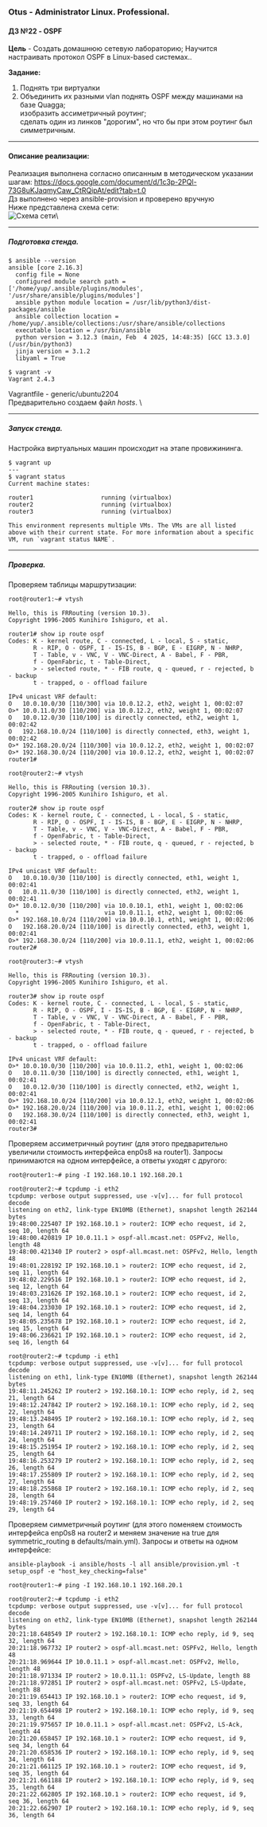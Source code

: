 ### **Otus - Administrator Linux. Professional.**  
#### **ДЗ №22 - OSPF**  
**Цель** - Создать домашнюю сетевую лабораторию; Научится настраивать протокол OSPF в Linux-based системах..

**Задание:**  
1) Поднять три виртуалки
2) Объединить их разными vlan
поднять OSPF между машинами на базе Quagga;\
изобразить ассиметричный роутинг;\
сделать один из линков "дорогим", но что бы при этом роутинг был симметричным.



****
#### **Описание реализации:**  
Реализация выполнена согласно описанным в методическом указании шагам: https://docs.google.com/document/d/1c3p-2PQl-73G8uKJaqmyCaw_CtRQipAt/edit?tab=t.0 \
Дз выполнено через ansible-provision и проверено вручную \
Ниже представлена схема сети:\
![Схема сети](https://github.com/YuP26/O_HT/blob/main/oht22-ospf/network.png)\

***
##### Подготовка стенда.
```
$ ansible --version
ansible [core 2.16.3]
  config file = None
  configured module search path = ['/home/yup/.ansible/plugins/modules', '/usr/share/ansible/plugins/modules']
  ansible python module location = /usr/lib/python3/dist-packages/ansible
  ansible collection location = /home/yup/.ansible/collections:/usr/share/ansible/collections
  executable location = /usr/bin/ansible
  python version = 3.12.3 (main, Feb  4 2025, 14:48:35) [GCC 13.3.0] (/usr/bin/python3)
  jinja version = 3.1.2
  libyaml = True

$ vagrant -v
Vagrant 2.4.3
```
Vagrantfile - generic/ubuntu2204\
Предварительно создаем файл *hosts*. \

***
##### Запуск cтенда.
Настройка виртуальных машин происходит на этапе провижининга.
```
$ vagrant up
---
$ vagrant status
Current machine states:

router1                   running (virtualbox)
router2                   running (virtualbox)
router3                   running (virtualbox)

This environment represents multiple VMs. The VMs are all listed
above with their current state. For more information about a specific
VM, run `vagrant status NAME`.
```

***
##### Проверка.
Проверяем таблицы маршрутизации:
```
root@router1:~# vtysh

Hello, this is FRRouting (version 10.3).
Copyright 1996-2005 Kunihiro Ishiguro, et al.

router1# show ip route ospf 
Codes: K - kernel route, C - connected, L - local, S - static,
       R - RIP, O - OSPF, I - IS-IS, B - BGP, E - EIGRP, N - NHRP,
       T - Table, v - VNC, V - VNC-Direct, A - Babel, F - PBR,
       f - OpenFabric, t - Table-Direct,
       > - selected route, * - FIB route, q - queued, r - rejected, b - backup
       t - trapped, o - offload failure

IPv4 unicast VRF default:
O   10.0.10.0/30 [110/300] via 10.0.12.2, eth2, weight 1, 00:02:07
O>* 10.0.11.0/30 [110/200] via 10.0.12.2, eth2, weight 1, 00:02:07
O   10.0.12.0/30 [110/100] is directly connected, eth2, weight 1, 00:02:42
O   192.168.10.0/24 [110/100] is directly connected, eth3, weight 1, 00:02:42
O>* 192.168.20.0/24 [110/300] via 10.0.12.2, eth2, weight 1, 00:02:07
O>* 192.168.30.0/24 [110/200] via 10.0.12.2, eth2, weight 1, 00:02:07
router1# 

root@router2:~# vtysh

Hello, this is FRRouting (version 10.3).
Copyright 1996-2005 Kunihiro Ishiguro, et al.

router2# show ip route ospf 
Codes: K - kernel route, C - connected, L - local, S - static,
       R - RIP, O - OSPF, I - IS-IS, B - BGP, E - EIGRP, N - NHRP,
       T - Table, v - VNC, V - VNC-Direct, A - Babel, F - PBR,
       f - OpenFabric, t - Table-Direct,
       > - selected route, * - FIB route, q - queued, r - rejected, b - backup
       t - trapped, o - offload failure

IPv4 unicast VRF default:
O   10.0.10.0/30 [110/100] is directly connected, eth1, weight 1, 00:02:41
O   10.0.11.0/30 [110/100] is directly connected, eth2, weight 1, 00:02:41
O>* 10.0.12.0/30 [110/200] via 10.0.10.1, eth1, weight 1, 00:02:06
  *                        via 10.0.11.1, eth2, weight 1, 00:02:06
O>* 192.168.10.0/24 [110/200] via 10.0.10.1, eth1, weight 1, 00:02:06
O   192.168.20.0/24 [110/100] is directly connected, eth3, weight 1, 00:02:41
O>* 192.168.30.0/24 [110/200] via 10.0.11.1, eth2, weight 1, 00:02:06
router2# 

root@router3:~# vtysh

Hello, this is FRRouting (version 10.3).
Copyright 1996-2005 Kunihiro Ishiguro, et al.

router3# show ip route ospf 
Codes: K - kernel route, C - connected, L - local, S - static,
       R - RIP, O - OSPF, I - IS-IS, B - BGP, E - EIGRP, N - NHRP,
       T - Table, v - VNC, V - VNC-Direct, A - Babel, F - PBR,
       f - OpenFabric, t - Table-Direct,
       > - selected route, * - FIB route, q - queued, r - rejected, b - backup
       t - trapped, o - offload failure

IPv4 unicast VRF default:
O>* 10.0.10.0/30 [110/200] via 10.0.11.2, eth1, weight 1, 00:02:06
O   10.0.11.0/30 [110/100] is directly connected, eth1, weight 1, 00:02:41
O   10.0.12.0/30 [110/100] is directly connected, eth2, weight 1, 00:02:41
O>* 192.168.10.0/24 [110/200] via 10.0.12.1, eth2, weight 1, 00:02:06
O>* 192.168.20.0/24 [110/200] via 10.0.11.2, eth1, weight 1, 00:02:06
O   192.168.30.0/24 [110/100] is directly connected, eth3, weight 1, 00:02:41
router3# 
```

Проверяем ассиметричный роутинг (для этого предварительно увеличили стоимость интерфейса enp0s8 на router1). Запросы принимаются на одном интерфейсе, а ответы уходят с другого:
```
root@router1:~# ping -I 192.168.10.1 192.168.20.1

root@router2:~# tcpdump -i eth2
tcpdump: verbose output suppressed, use -v[v]... for full protocol decode
listening on eth2, link-type EN10MB (Ethernet), snapshot length 262144 bytes
19:48:00.225407 IP 192.168.10.1 > router2: ICMP echo request, id 2, seq 10, length 64
19:48:00.420819 IP 10.0.11.1 > ospf-all.mcast.net: OSPFv2, Hello, length 48
19:48:00.421340 IP router2 > ospf-all.mcast.net: OSPFv2, Hello, length 48
19:48:01.228192 IP 192.168.10.1 > router2: ICMP echo request, id 2, seq 11, length 64
19:48:02.229516 IP 192.168.10.1 > router2: ICMP echo request, id 2, seq 12, length 64
19:48:03.231626 IP 192.168.10.1 > router2: ICMP echo request, id 2, seq 13, length 64
19:48:04.233030 IP 192.168.10.1 > router2: ICMP echo request, id 2, seq 14, length 64
19:48:05.235678 IP 192.168.10.1 > router2: ICMP echo request, id 2, seq 15, length 64
19:48:06.236621 IP 192.168.10.1 > router2: ICMP echo request, id 2, seq 16, length 64

root@router2:~# tcpdump -i eth1
tcpdump: verbose output suppressed, use -v[v]... for full protocol decode
listening on eth1, link-type EN10MB (Ethernet), snapshot length 262144 bytes
19:48:11.245262 IP router2 > 192.168.10.1: ICMP echo reply, id 2, seq 21, length 64
19:48:12.247842 IP router2 > 192.168.10.1: ICMP echo reply, id 2, seq 22, length 64
19:48:13.248495 IP router2 > 192.168.10.1: ICMP echo reply, id 2, seq 23, length 64
19:48:14.249711 IP router2 > 192.168.10.1: ICMP echo reply, id 2, seq 24, length 64
19:48:15.251954 IP router2 > 192.168.10.1: ICMP echo reply, id 2, seq 25, length 64
19:48:16.253279 IP router2 > 192.168.10.1: ICMP echo reply, id 2, seq 26, length 64
19:48:17.255809 IP router2 > 192.168.10.1: ICMP echo reply, id 2, seq 27, length 64
19:48:18.255868 IP router2 > 192.168.10.1: ICMP echo reply, id 2, seq 28, length 64
19:48:19.257460 IP router2 > 192.168.10.1: ICMP echo reply, id 2, seq 29, length 64
```

Проверяем симметричный роутинг (для этого поменяем стоимость интерфейса enp0s8 на router2 и меняем значение на true для symmetric_routing в defaults/main.yml). Запросы и ответы на одном интерфейсе:
```
ansible-playbook -i ansible/hosts -l all ansible/provision.yml -t setup_ospf -e "host_key_checking=false" 

root@router1:~# ping -I 192.168.10.1 192.168.20.1

root@router2:~# tcpdump -i eth2
tcpdump: verbose output suppressed, use -v[v]... for full protocol decode
listening on eth2, link-type EN10MB (Ethernet), snapshot length 262144 bytes
20:21:18.648549 IP router2 > 192.168.10.1: ICMP echo reply, id 9, seq 32, length 64
20:21:18.967732 IP router2 > ospf-all.mcast.net: OSPFv2, Hello, length 48
20:21:18.969644 IP 10.0.11.1 > ospf-all.mcast.net: OSPFv2, Hello, length 48
20:21:18.971334 IP router2 > 10.0.11.1: OSPFv2, LS-Update, length 88
20:21:18.972851 IP router2 > ospf-all.mcast.net: OSPFv2, LS-Update, length 88
20:21:19.654413 IP 192.168.10.1 > router2: ICMP echo request, id 9, seq 33, length 64
20:21:19.654498 IP router2 > 192.168.10.1: ICMP echo reply, id 9, seq 33, length 64
20:21:19.975657 IP 10.0.11.1 > ospf-all.mcast.net: OSPFv2, LS-Ack, length 44
20:21:20.658457 IP 192.168.10.1 > router2: ICMP echo request, id 9, seq 34, length 64
20:21:20.658536 IP router2 > 192.168.10.1: ICMP echo reply, id 9, seq 34, length 64
20:21:21.661125 IP 192.168.10.1 > router2: ICMP echo request, id 9, seq 35, length 64
20:21:21.661188 IP router2 > 192.168.10.1: ICMP echo reply, id 9, seq 35, length 64
20:21:22.662805 IP 192.168.10.1 > router2: ICMP echo request, id 9, seq 36, length 64
20:21:22.662907 IP router2 > 192.168.10.1: ICMP echo reply, id 9, seq 36, length 64
```
